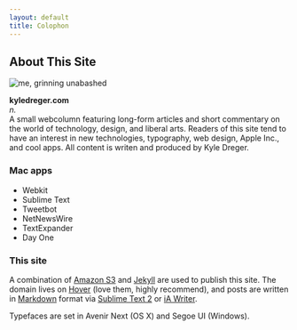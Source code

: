 ```yaml
---
layout: default
title: Colophon
---
```

## About This Site
![me, grinning unabashed]({{site.domain}}/public/cargo/kd.png)

**kyledreger.com**<br>
_n._<br>
A small webcolumn featuring long-form articles and short commentary on the world of technology, design, and liberal arts. Readers of this site tend to have an interest in new technologies, typography, web design, Apple Inc., and cool apps. All content is writen and produced by Kyle Dreger.

### Mac apps
- Webkit
- Sublime Text
- Tweetbot
- NetNewsWire
- TextExpander
- Day One

### This site
A combination of [Amazon S3](http://aws.amazon.com/s3/) and [Jekyll](https://github.com/mojombo/jekyll) are used to publish this site. The domain lives on [Hover](http://hover.com) (love them, highly recommend), and posts are written in [Markdown](http://daringfireball.net/projects/markdown) format via [Sublime Text 2](http://sublimetext.com) or [iA Writer](http:iawriter.com).

Typefaces are set in Avenir Next (OS X) and Segoe UI (Windows).